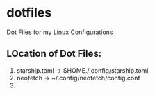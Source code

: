 # dotfiles
Dot Files for my Linux Configurations


## LOcation of Dot Files:

1. starship.toml -> $HOME./.config/starship.toml
2. neofetch -> ~/.config/neofetch/config.conf
3. 
